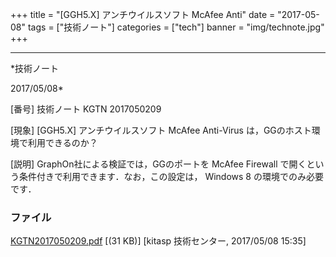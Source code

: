 ﻿+++
title = "[GGH5.X] アンチウイルスソフト McAfee Anti"
date = "2017-05-08"
tags = ["技術ノート"]
categories = ["tech"]
banner = "img/technote.jpg"
+++

-----------------------------------------------------------------------------------------------------------------------------

*技術ノート

2017/05/08*


[番号]
技術ノート KGTN 2017050209

[現象]
[GGH5.X] アンチウイルスソフト McAfee Anti-Virus
は，GGのホスト環境で利用できるのか？

[説明]
GraphOn社による検証では，GGのポートを McAfee Firewall
で開くという条件付きで利用できます．なお，この設定は， Windows 8
の環境でのみ必要です．


### ファイル

 
 


[KGTN2017050209.pdf](http://techreport.kitasp.net/attachments/download/3578/KGTN2017050209.pdf)
 [(31 KB)] [kitasp 技術センター, 2017/05/08
15:35]


 


 

